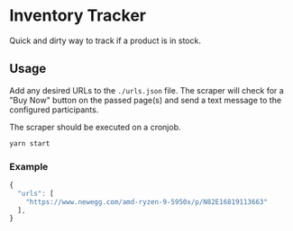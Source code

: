 # Inventory Tracker

Quick and dirty way to track if a product is in stock.

## Usage

Add any desired URLs to the `./urls.json` file. The scraper will check for
a "Buy Now" button on the passed page(s) and send a text message to the
configured participants.

The scraper should be executed on a cronjob.

```bash
yarn start
```

### Example

```javascript
{
  "urls": [
    "https://www.newegg.com/amd-ryzen-9-5950x/p/N82E16819113663"
  ],
}
```
